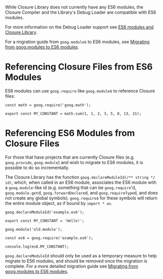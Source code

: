 While Closure Library does not currently have any ES6 modules, the Closure Compiler and the Library's Debug Loader are compatible with ES6 modules.

For more information on the Debug Loader support see [ES6 modules and Closure Library](https://github.com/google/closure-library/wiki/ES6-modules-and-Closure-Library).

For a migration guide from `goog.module`s to ES6 modules, see [Migrating from goog.modules to ES6 modules](https://github.com/google/closure-compiler/wiki/Migrating-from-goog.modules-to-ES6-modules).

# Referencing Closure Files from ES6 Modules

ES6 modules can use `goog.require` like `goog.module`s to reference Closure files:

```
const math = goog.require('goog.math');

export const MY_CONSTANT = math.sum(1, 1, 2, 3, 5, 8, 13, 21);
```

# Referencing ES6 Modules from Closure Files

For those that have projects that are currently Closure files (e.g. `goog.provide`, `goog.module`) and wish to migrate to ES6 modules, it is possible to do so incrementally.

The Closure Library has the function `goog.declareModuleId(/** string */ id)`, which, when called in an ES6 module, associates the ES6 module with a `goog.module`-like id (e.g. something that can be `goog.require`'d, `goog.module.get`d, `goog.forwardDeclare`d, and `goog.requireType`d, and does not create any global symbols). `goog.require`s for these symbols will return the entire module object, as if bound by `import * as`.

```
goog.declareModuleId('example.es6');

export const MY_CONSTANT = 'Hello!';
```

```
goog.module('old.module');

const es6 = goog.require('example.es6');

console.log(es6.MY_CONSTANT);
```

`goog.declareModuleId` should only be used as a temporary measure to help migrate to ES6 modules, and should be removed once the migration is complete. For a more detailed migration guide see [Migrating from goog.modules to ES6 modules](https://github.com/google/closure-compiler/wiki/Migrating-from-goog.modules-to-ES6-modules).